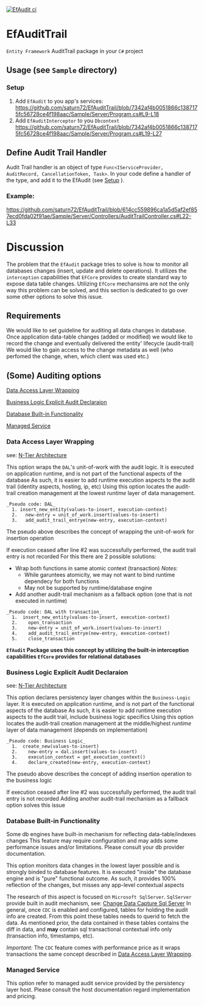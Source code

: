 [![EfAudit ci](https://github.com/saturn72/EfAuditTrail/actions/workflows/cont-delivery.yml/badge.svg)](https://github.com/saturn72/EfAuditTrail/actions/workflows/cont-delivery.yml)
# EfAuditTrail
`Entity Framework` AuditTrail package in your `C#` project


## Usage (see `Sample` directory)
### Setup
  1. Add `EfAudit` to you app's services:
  https://github.com/saturn72/EfAuditTrail/blob/7342af4b0051866c1387175fc56728ce4f198aac/Sample/Server/Program.cs#L9-L18
  3. Add `EfAuditInterceptor` to you `Dbcontext`
  https://github.com/saturn72/EfAuditTrail/blob/7342af4b0051866c1387175fc56728ce4f198aac/Sample/Server/Program.cs#L19-L27
  
  
## Define Audit Trail Handler
Audit Trail handler is an object of type `Func<IServiceProvider, AuditRecord, CancellationToken, Task>`.
In your code define a handler of the type, and add it to the EfAudit (see [Setup](#setup) ). 

### Example:
https://github.com/saturn72/EfAuditTrail/blob/614cc559896ca1a5d5af2ef857ecd0fda02f91ae/Sample/Server/Controllers/AuditTrailController.cs#L22-L33


# Discussion

The problem that the `EfAudit` package tries to solve is how to monitor all databases changes (insert, update and delete operations). It utilizes the `interception` capabilities that `EFCore` provides to create standard way to expose data table changes.
Utilizing `EfCore` mechansims are not the only way this problem can be solved, and this section is dedicated to go over some other options to solve this issue.

## Requirements
We would like to set guideline for auditing all data changes in database. 
Once application data-table changes (added or modified) we would like to record the change and eventually delivered the entity' lifecycle (audit-trail)
We would like to gain access to the change metadata as well (who perfomed the change, when, which client was used etc.)

## (Some) Auditing options

[Data Access Layer Wrapping](#Data-Access-Layer-Wrapping)

[Business Logic Explicit Audit Declaraion](#Business-Logic-Explicit-Audit-Declaraion)

[Database Built-in Functionality](#Database-Built-in-Functionality)

[Managed Service](#Managed-Service)


### Data Access Layer Wrapping 
see: [N-Tier Architecture](https://en.wikipedia.org/wiki/Multitier_architecture)

This option wraps the `DAL`'s unit-of-work with the audit logic. 
It is executed on application runtime, and is not part of the functional aspects of the database
As such, it is easier to add runtime execution aspects to the audit trail (identity aspects, hosting, ip, etc)
Using this option locates the audit-trail creation management at the lowest _runtime_ layer of data management.

```
_Pseudo code: DAL_
  1. insert_new_entity(values-to-insert, execution-context)
  2.   new-entry = unit_of_work.insert(values-to-insert)
  3.   add_audit_trail_entrye(new-entry, execution-context)
```
The pseudo above describes the concept of wrapping the unit-of-work for insertion operation

If execution ceased after line #2 was successfully performed, the audit trail entry is not recorded 
For this there are 2 possible solutions:
* Wrap both functions in same atomic context (transaction)
    _Notes:_
    * While garuntees atomicity, we may not want to bind runtime dependecy for both functions
    * May not be supported by runtime/database engine
* Add another audit-trail mechanism as a fallback option (one that is not executed in runtime)

```
_Pseudo code: DAL with transaction_
  1.  insert_new_entity(values-to-insert, execution-context)
  2.    open_transaction
  3.    new-entry = unit_of_work.insert(values-to-insert)
  4.    add_audit_trail_entrye(new-entry, execution-context)
  5.    close_transaction
```
__`EfAudit` Package uses this concept by utilizing the built-in interception capabilities `EfCore` provides for relational databases__

### Business Logic Explicit Audit Declaraion
see: [N-Tier Architecture](https://en.wikipedia.org/wiki/Multitier_architecture)

This option declares persistency layer changes within the `Business-Logic` layer. 
It is executed on application runtime, and is not part of the functional aspects of the database
As such, it is easier to add runtime execution aspects to the audit trail, include business logic specifics
Using this option locates the audit-trail creation management at the middle/highest _runtime_ layer of data management (depends on implementation)

```
_Pseudo code: Business Logic_
  1.  create_new(values-to-insert)
  2.    new-entry = dal.insert(values-to-insert)
  3.    execution_context = get_execution_context()
  4.    declare_created(new-entry, execution-context)
```
The pseudo above describes the concept of adding insertion operation to the business logic

If execution ceased after line #2 was successfully performed, the audit trail entry is not recorded 
Adding another audit-trail mechanism as a fallback option solves this issue

### Database Built-in Functionality
Some db engines have built-in mechanism for reflecting data-table/indexes changes
This feature may require configuration and may adds some performance issues and/or limitations. Please consult your db provider documentation.

This option monitors data changes in the lowest layer possible and is strongly binded to database features.
It is executed "inside" the database engine and is "pure" functional outcome.
As such, it provides 100% reflection of the changes, but misses any app-level contextual aspects

The research of this aspect is focused on `Microsoft SqlServer`.
`SqlServer` provide built in audit mechanism, see: [Change Data Capture Sql Server](https://learn.microsoft.com/en-us/sql/relational-databases/track-changes/about-change-data-capture-sql-server)
In general, once `CDC` is enabled and configured, tables for holding the audit info are created. From this point these tables needs to querid to fetch the data.
As mentioned prior, the data contained in these tables contains the diff in data, and __may__ contain sql transactional contextual info only (transaction info, timestamps, etc).

_Important:_ The `CDC` feature comes with performance price as it wraps transactions the same concept described in [Data Access Layer Wrapping](#Data-Access-Layer-Wrapping).

### Managed Service
This option refer to managed audit service provided by the persistency layer host. Please consult the host documentation regard implementation and pricing.
